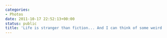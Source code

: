 ```yaml
---
categories:
- Photos
date: 2011-10-17 22:52:13+00:00
status: public
title: 'Life is stranger than fiction... And I can think of some weird #%^*'
---
```






